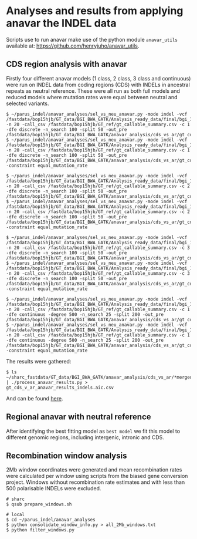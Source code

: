 # Analyses and results from applying anavar the INDEL data

Scripts use to run anavar make use of the python module ```anavar_utils``` available at: <https://github.com/henryjuho/anavar_utils>.

## CDS region analysis with anavar

Firstly four different anavar models (1 class, 2 class, 3 class and continuous) were run on INDEL data from coding regions (CDS) with INDELs in ancestral repeats as neutral reference. These were all run as both full models and reduced models where mutation rates were equal between neutral and selected variants.

```
$ ~/parus_indel/anavar_analyses/sel_vs_neu_anavar.py -mode indel -vcf /fastdata/bop15hjb/GT_data/BGI_BWA_GATK/Analysis_ready_data/final/bgi_10birds.filtered_indels.pol.anno.recomb.line.vcf.gz -n 20 -call_csv /fastdata/bop15hjb/GT_ref/gt_callable_summary.csv -c 1 -dfe discrete -n_search 100 -split 50 -out_pre /fastdata/bop15hjb/GT_data/BGI_BWA_GATK/anavar_analysis/cds_vs_ar/gt_cds_ar_ref_1class
$ ~/parus_indel/anavar_analyses/sel_vs_neu_anavar.py -mode indel -vcf /fastdata/bop15hjb/GT_data/BGI_BWA_GATK/Analysis_ready_data/final/bgi_10birds.filtered_indels.pol.anno.recomb.line.vcf.gz -n 20 -call_csv /fastdata/bop15hjb/GT_ref/gt_callable_summary.csv -c 1 -dfe discrete -n_search 100 -split 50 -out_pre /fastdata/bop15hjb/GT_data/BGI_BWA_GATK/anavar_analysis/cds_vs_ar/gt_cds_ar_ref_1class_equal_t -constraint equal_mutation_rate

$ ~/parus_indel/anavar_analyses/sel_vs_neu_anavar.py -mode indel -vcf /fastdata/bop15hjb/GT_data/BGI_BWA_GATK/Analysis_ready_data/final/bgi_10birds.filtered_indels.pol.anno.recomb.line.vcf.gz -n 20 -call_csv /fastdata/bop15hjb/GT_ref/gt_callable_summary.csv -c 2 -dfe discrete -n_search 100 -split 50 -out_pre /fastdata/bop15hjb/GT_data/BGI_BWA_GATK/anavar_analysis/cds_vs_ar/gt_cds_ar_ref_2class
$ ~/parus_indel/anavar_analyses/sel_vs_neu_anavar.py -mode indel -vcf /fastdata/bop15hjb/GT_data/BGI_BWA_GATK/Analysis_ready_data/final/bgi_10birds.filtered_indels.pol.anno.recomb.line.vcf.gz -n 20 -call_csv /fastdata/bop15hjb/GT_ref/gt_callable_summary.csv -c 2 -dfe discrete -n_search 100 -split 50 -out_pre /fastdata/bop15hjb/GT_data/BGI_BWA_GATK/anavar_analysis/cds_vs_ar/gt_cds_ar_ref_2class_equal_t -constraint equal_mutation_rate

$ ~/parus_indel/anavar_analyses/sel_vs_neu_anavar.py -mode indel -vcf /fastdata/bop15hjb/GT_data/BGI_BWA_GATK/Analysis_ready_data/final/bgi_10birds.filtered_indels.pol.anno.recomb.line.vcf.gz -n 20 -call_csv /fastdata/bop15hjb/GT_ref/gt_callable_summary.csv -c 3 -dfe discrete -n_search 100 -split 50 -out_pre /fastdata/bop15hjb/GT_data/BGI_BWA_GATK/anavar_analysis/cds_vs_ar/gt_cds_ar_ref_3class
$ ~/parus_indel/anavar_analyses/sel_vs_neu_anavar.py -mode indel -vcf /fastdata/bop15hjb/GT_data/BGI_BWA_GATK/Analysis_ready_data/final/bgi_10birds.filtered_indels.pol.anno.recomb.line.vcf.gz -n 20 -call_csv /fastdata/bop15hjb/GT_ref/gt_callable_summary.csv -c 3 -dfe discrete -n_search 100 -split 50 -out_pre /fastdata/bop15hjb/GT_data/BGI_BWA_GATK/anavar_analysis/cds_vs_ar/gt_cds_ar_ref_3class_equal_t -constraint equal_mutation_rate

$ ~/parus_indel/anavar_analyses/sel_vs_neu_anavar.py -mode indel -vcf /fastdata/bop15hjb/GT_data/BGI_BWA_GATK/Analysis_ready_data/final/bgi_10birds.filtered_indels.pol.anno.recomb.line.vcf.gz -n 20 -call_csv /fastdata/bop15hjb/GT_ref/gt_callable_summary.csv -c 1 -dfe continuous -degree 500 -n_search 25 -split 200 -out_pre /fastdata/bop15hjb/GT_data/BGI_BWA_GATK/anavar_analysis/cds_vs_ar/gt_cds_ar_ref_continuous
$ ~/parus_indel/anavar_analyses/sel_vs_neu_anavar.py -mode indel -vcf /fastdata/bop15hjb/GT_data/BGI_BWA_GATK/Analysis_ready_data/final/bgi_10birds.filtered_indels.pol.anno.recomb.line.vcf.gz -n 20 -call_csv /fastdata/bop15hjb/GT_ref/gt_callable_summary.csv -c 1 -dfe continuous -degree 500 -n_search 25 -split 200 -out_pre /fastdata/bop15hjb/GT_data/BGI_BWA_GATK/anavar_analysis/cds_vs_ar/gt_cds_ar_ref_continuous_equal_t -constraint equal_mutation_rate
```

The results were gathered:

```
$ ls ~/sharc_fastdata/GT_data/BGI_BWA_GATK/anavar_analysis/cds_vs_ar/*merged* | ./process_anavar_results.py > gt_cds_v_ar_anavar_results_indels.aic.csv
```

And can be found [here](gt_cds_v_ar_anavar_results_indels.aic.csv).

## Regional anavar with neutral reference

After identifying the best fitting model as ```best model``` we fit this model to different genomic regions, including intergenic, intronic and CDS.

## Recombination window analysis

2Mb window coordinates were generated and mean recombination rates were calculated per window using scripts from the biased gene conversion project. Windows without recombination rate estimates and with less than 500 polarisable INDELs were excluded.

```
# sharc
$ qsub prepare_windows.sh

# local
$ cd ~/parus_indel/anavar_analyses
$ python consolidate_window_info.py > all_2Mb_windows.txt
$ python filter_windows.py
```